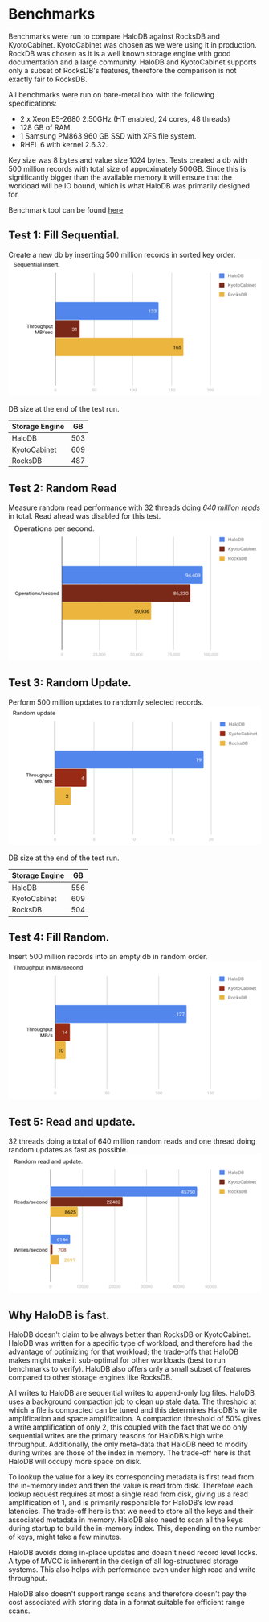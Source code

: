 # Benchmarks  
  
  Benchmarks were run to compare HaloDB against RocksDB and KyotoCabinet.
  KyotoCabinet was chosen as we were using it in production. RockDB was chosen as it is a well known storage engine
  with good documentation and a large community. HaloDB and KyotoCabinet supports only a subset of RocksDB's features, therefore the comparison is not exactly fair to RocksDB.
       
  All benchmarks were run on bare-metal box with the following specifications:
  * 2 x Xeon E5-2680 2.50GHz (HT enabled, 24 cores, 48 threads) 
  * 128 GB of RAM.
  * 1 Samsung PM863 960 GB SSD with XFS file system. 
  * RHEL 6 with kernel 2.6.32.  
  
  
  Key size was 8 bytes and value size 1024 bytes. Tests created a db with 500 million records with total size of approximately 
  500GB. Since this is significantly bigger than the available memory it will ensure that the workload will be IO bound, which is what HaloDB was primarily designed for.
  
  Benchmark tool can be found [here](../benchmarks)  
  
## Test 1: Fill Sequential.
Create a new db by inserting 500 million records in sorted key order.
![HaloDB](https://raw.githubusercontent.com/amannaly/HaloDB-images/master/images/fill-sequential.png)

DB size at the end of the test run. 

| Storage Engine    |    GB     |
| -------------     | --------- |
| HaloDB            | 503       |
| KyotoCabinet      | 609       |
| RocksDB           | 487       |


## Test 2: Random Read
Measure random read performance with 32 threads doing _640 million reads_ in total. Read ahead was disabled for this test.    
![HaloDB](https://raw.githubusercontent.com/amannaly/HaloDB-images/master/images/random-reads.png)
   
## Test 3: Random Update.
Perform 500 million updates to randomly selected records.    
![HaloDB](https://raw.githubusercontent.com/amannaly/HaloDB-images/master/images/random-update.png)

DB size at the end of the test run. 

| Storage Engine    |    GB     |
| -------------     | --------- |
| HaloDB            | 556       |
| KyotoCabinet      | 609       |
| RocksDB           | 504       |

## Test 4: Fill Random. 
Insert 500 million records into an empty db in random order. 
![HaloDB](https://raw.githubusercontent.com/amannaly/HaloDB-images/master/images/fill-random.png)

## Test 5: Read and update. 
32 threads doing a total of 640 million random reads and one thread doing random updates as fast as possible.  
![HaloDB](https://raw.githubusercontent.com/amannaly/HaloDB-images/master/images/read-update.png)

## Why HaloDB is fast.
HaloDB doesn't claim to be always better than RocksDB or KyotoCabinet. HaloDB was written for a specific type of workload, and therefore had
the advantage of optimizing for that workload; the trade-offs that HaloDB makes might make it sub-optimal for other workloads (best to run benchmarks to verify). 
HaloDB also offers only a small subset of features compared to other storage engines like RocksDB.  
   
All writes to HaloDB are sequential writes to append-only log files. HaloDB uses a background compaction job to clean up stale data. 
The threshold at which a file is compacted can be tuned and this determines HaloDB's write amplification and space amplification. 
A compaction threshold of 50% gives a write amplification of only 2, this coupled with the fact that we do only sequential writes 
are the primary reasons for HaloDB’s high write throughput. Additionally, the only meta-data that HaloDB need to modify during writes are 
those of the index in memory. The trade-off here is that HaloDB will occupy more space on disk.    

To lookup the value for a key its corresponding metadata is first read from the in-memory index and then the value is read from disk. 
Therefore each lookup request requires at most a single read from disk, giving us a read amplification of 1, and is primarily responsible 
for HaloDB’s low read latencies. The trade-off here is that we need to store all the keys and their associated metadata in memory. HaloDB
also need to scan all the keys during startup to build the in-memory index. This, depending on the number of keys, might take a few minutes.   

HaloDB avoids doing in-place updates and doesn't need record level locks. A type of MVCC is inherent in the design of all log-structured storage systems. This also helps with performance even under high read and write throughput.

HaloDB also doesn't support range scans and therefore doesn't pay the cost associated with storing data in a format suitable for efficient range scans.

